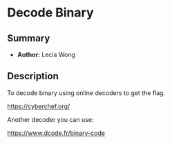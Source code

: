 # Decode Binary

## Summary
- **Author:** Lecia Wong

## Description
To decode binary using online decoders to get the flag. 

https://cyberchef.org/

Another decoder you can use:

https://www.dcode.fr/binary-code
